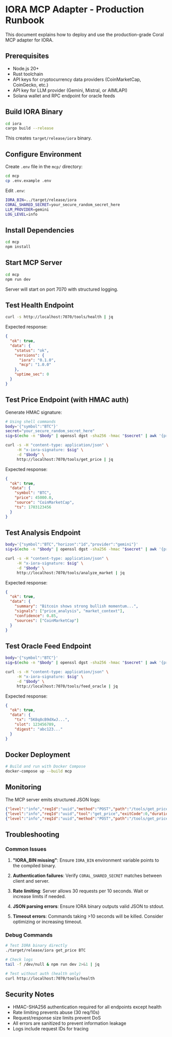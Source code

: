 # IORA MCP Adapter - Production Runbook

This document explains how to deploy and use the production-grade Coral MCP adapter for IORA.

## Prerequisites

- Node.js 20+
- Rust toolchain
- API keys for cryptocurrency data providers (CoinMarketCap, CoinGecko, etc.)
- API key for LLM provider (Gemini, Mistral, or AIMLAPI)
- Solana wallet and RPC endpoint for oracle feeds

## Build IORA Binary

```bash
cd iora
cargo build --release
```

This creates `target/release/iora` binary.

## Configure Environment

Create `.env` file in the `mcp/` directory:

```bash
cd mcp
cp .env.example .env
```

Edit `.env`:

```bash
IORA_BIN=../target/release/iora
CORAL_SHARED_SECRET=your_secure_random_secret_here
LLM_PROVIDER=gemini
LOG_LEVEL=info
```

## Install Dependencies

```bash
cd mcp
npm install
```

## Start MCP Server

```bash
cd mcp
npm run dev
```

Server will start on port 7070 with structured logging.

## Test Health Endpoint

```bash
curl -s http://localhost:7070/tools/health | jq
```

Expected response:
```json
{
  "ok": true,
  "data": {
    "status": "ok",
    "versions": {
      "iora": "0.1.0",
      "mcp": "1.0.0"
    },
    "uptime_sec": 0
  }
}
```

## Test Price Endpoint (with HMAC auth)

Generate HMAC signature:

```bash
# Using shell commands
body='{"symbol":"BTC"}'
secret="your_secure_random_secret_here"
sig=$(echo -n "$body" | openssl dgst -sha256 -hmac "$secret" | awk '{print $2}')

curl -s -H "content-type: application/json" \
     -H "x-iora-signature: $sig" \
     -d "$body" \
     http://localhost:7070/tools/get_price | jq
```

Expected response:
```json
{
  "ok": true,
  "data": {
    "symbol": "BTC",
    "price": 45000.0,
    "source": "CoinMarketCap",
    "ts": 1703123456
  }
}
```

## Test Analysis Endpoint

```bash
body='{"symbol":"BTC","horizon":"1d","provider":"gemini"}'
sig=$(echo -n "$body" | openssl dgst -sha256 -hmac "$secret" | awk '{print $2}')

curl -s -H "content-type: application/json" \
     -H "x-iora-signature: $sig" \
     -d "$body" \
     http://localhost:7070/tools/analyze_market | jq
```

Expected response:
```json
{
  "ok": true,
  "data": {
    "summary": "Bitcoin shows strong bullish momentum...",
    "signals": ["price_analysis", "market_context"],
    "confidence": 0.85,
    "sources": ["CoinMarketCap"]
  }
}
```

## Test Oracle Feed Endpoint

```bash
body='{"symbol":"BTC"}'
sig=$(echo -n "$body" | openssl dgst -sha256 -hmac "$secret" | awk '{print $2}')

curl -s -H "content-type: application/json" \
     -H "x-iora-signature: $sig" \
     -d "$body" \
     http://localhost:7070/tools/feed_oracle | jq
```

Expected response:
```json
{
  "ok": true,
  "data": {
    "tx": "5K8q8cB9dXwJ...",
    "slot": 123456789,
    "digest": "abc123..."
  }
}
```

## Docker Deployment

```bash
# Build and run with Docker Compose
docker-compose up --build mcp
```

## Monitoring

The MCP server emits structured JSON logs:

```json
{"level":"info","reqId":"uuid","method":"POST","path":"/tools/get_price","ip":"127.0.0.1","timestamp":"2024-01-01T12:00:00.000Z"}
{"level":"info","reqId":"uuid","tool":"get_price","exitCode":0,"duration_ms":1250,"timestamp":"2024-01-01T12:00:01.250Z"}
{"level":"info","reqId":"uuid","method":"POST","path":"/tools/get_price","status":200,"duration_ms":1275,"timestamp":"2024-01-01T12:00:01.275Z"}
```

## Troubleshooting

### Common Issues

1. **"IORA_BIN missing"**: Ensure `IORA_BIN` environment variable points to the compiled binary.

2. **Authentication failures**: Verify `CORAL_SHARED_SECRET` matches between client and server.

3. **Rate limiting**: Server allows 30 requests per 10 seconds. Wait or increase limits if needed.

4. **JSON parsing errors**: Ensure IORA binary outputs valid JSON to stdout.

5. **Timeout errors**: Commands taking >10 seconds will be killed. Consider optimizing or increasing timeout.

### Debug Commands

```bash
# Test IORA binary directly
./target/release/iora get_price BTC

# Check logs
tail -f /dev/null & npm run dev 2>&1 | jq

# Test without auth (health only)
curl http://localhost:7070/tools/health
```

## Security Notes

- HMAC-SHA256 authentication required for all endpoints except health
- Rate limiting prevents abuse (30 req/10s)
- Request/response size limits prevent DoS
- All errors are sanitized to prevent information leakage
- Logs include request IDs for tracing



